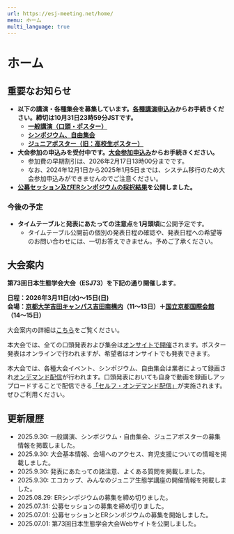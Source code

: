 ```yaml
---
url: https://esj-meeting.net/home/
menu: ホーム
multi_language: true
---
```


# ホーム

## 重要なお知らせ

- **以下の講演・各種集会を募集しています。[各種講演申込み](/registinfo)からお手続きください。締切は10月31日23時59分JSTです。**
    - **[一般講演（口頭・ポスター）](/regist_oralposter)**
    - **[シンポジウム、自由集会](/regist_session)**
    - **[ジュニアポスター（旧：高校生ポスター）](/juniorposter)**
- **大会参加の申込みを受付中です。[大会参加申込み](/registinfo#大会参加申込み)からお手続きください。**
    - 参加費の早期割引は、2026年2月17日13時00分までです。
    - なお、2024年12月1日から2025年1月5日までは、システム移行のため大会参加申込みができませんのでご注意ください。
- **[公募セッション及びERシンポジウムの採択結果](/sessions)を公開しました。**

### 今後の予定

- **タイムテーブル**と**発表にあたっての注意点**を**1月頭頃**に公開予定です。
    - タイムテーブル公開前の個別の発表日程の確認や、発表日程への希望等のお問い合わせには、一切お答えできません。予めご了承ください。

## 大会案内

**第73回日本生態学会大会（ESJ73）を下記の通り開催します**。

**日程：2026年3月11日(水)〜15日(日)**  
**会場：[京都大学吉田キャンパス吉田南構内](https://maps.app.goo.gl/LHLBy3ZXNsiJq8bb6)（11～13日）＋[国立京都国際会館](https://maps.app.goo.gl/hutdNrXRaDugNpSy7)（14～15日）**

大会案内の詳細は[こちら](/about)をご覧ください。

本大会では、全ての口頭発表および集会は[オンサイトで開催](/about#開催形式)されます。ポスター発表はオンラインで行われますが、希望者はオンサイトでも発表できます。

本大会では、各種大会イベント、シンポジウム、自由集会は業者によって録画され[オンデマンド配信](/about#開催形式)が行われます。口頭発表においても自身で動画を録画しアップロードすることで配信できる[「セルフ・オンデマンド配信」](/presentation#セルフオンデマンド配信)が実施されます。ぜひご利用ください。

## 更新履歴

- 2025.9.30: 一般講演、シンポジウム・自由集会、ジュニアポスターの募集情報を掲載しました。
- 2025.9.30: 大会基本情報、会場へのアクセス、育児支援についての情報を掲載しました。
- 2025.9.30: 発表にあたっての諸注意、よくある質問を掲載しました。
- 2025.9.30: エコカップ、みんなのジュニア生態学講座の開催情報を掲載しました。
- 2025.08.29: ERシンポジウムの募集を締め切りました。
- 2025.07.31: 公募セッションの募集を締め切りました。
- 2025.07.01: 公募セッションとERシンポジウムの募集を開始しました。
- 2025.07.01: 第73回日本生態学会大会Webサイトを公開しました。
